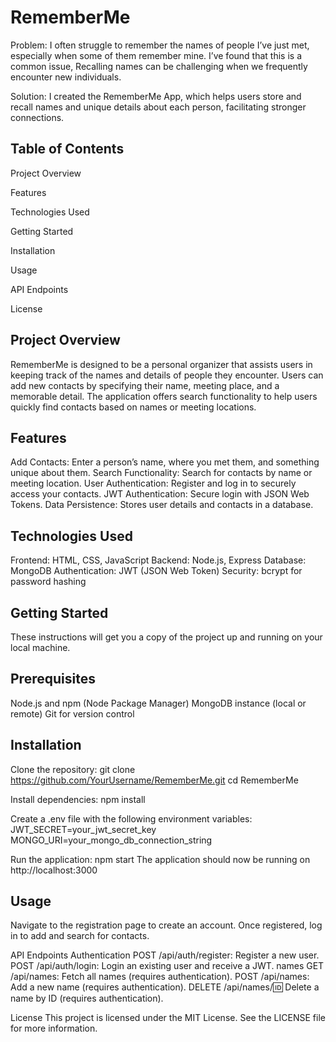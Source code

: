 # RememberMe

Problem:
I often struggle to remember the names of people I’ve just met, especially when some of them remember mine. I’ve found that this is a common issue, Recalling names can be challenging when we frequently encounter new individuals.

Solution:
I created the RememberMe App, which helps users store and recall names and unique details about each person, facilitating stronger connections.

## Table of Contents
Project Overview

Features

Technologies Used

Getting Started

Installation

Usage

API Endpoints

License

## Project Overview
RememberMe is designed to be a personal organizer that assists users in keeping track of the names and details of people they encounter. Users can add new contacts by specifying their name, meeting place, and a memorable detail. The application offers search functionality to help users quickly find contacts based on names or meeting locations.

## Features
Add Contacts: Enter a person’s name, where you met them, and something unique about them.
Search Functionality: Search for contacts by name or meeting location.
User Authentication: Register and log in to securely access your contacts.
JWT Authentication: Secure login with JSON Web Tokens.
Data Persistence: Stores user details and contacts in a database.

## Technologies Used
Frontend: HTML, CSS, JavaScript
Backend: Node.js, Express
Database: MongoDB
Authentication: JWT (JSON Web Token)
Security: bcrypt for password hashing

## Getting Started
These instructions will get you a copy of the project up and running on your local machine.

## Prerequisites
Node.js and npm (Node Package Manager)
MongoDB instance (local or remote)
Git for version control

## Installation
Clone the repository:
git clone https://github.com/YourUsername/RememberMe.git
cd RememberMe

Install dependencies:
npm install

Create a .env file with the following environment variables:
JWT_SECRET=your_jwt_secret_key
MONGO_URI=your_mongo_db_connection_string

Run the application:
npm start
The application should now be running on http://localhost:3000

## Usage
Navigate to the registration page to create an account.
Once registered, log in to add and search for contacts.

API Endpoints
Authentication
POST /api/auth/register: Register a new user.
POST /api/auth/login: Login an existing user and receive a JWT.
names
GET /api/names: Fetch all names (requires authentication).
POST /api/names: Add a new name (requires authentication).
DELETE /api/names/:id: Delete a name by ID (requires authentication).


License
This project is licensed under the MIT License. See the LICENSE file for more information.
